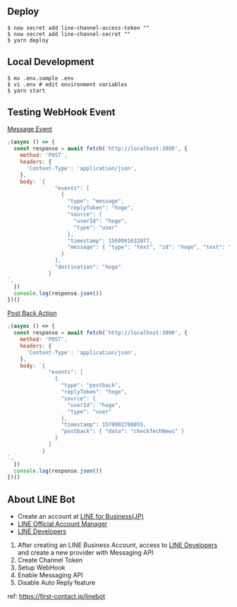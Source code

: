 ## Deploy

```
$ now secret add line-channel-access-token ""
$ now secret add line-channel-secret ""
$ yarn deploy
```

## Local Development

```
$ mv .env.sample .env
$ vi .env # edit environment variables
$ yarn start
```

## Testing WebHook Event

[Message Event](https://developers.line.biz/ja/reference/messaging-api/#message-event)

```js
;(async () => {
  const response = await fetch('http://localhost:3000', {
    method: 'POST',
    headers: {
      'Content-Type': 'application/json',
    },
    body: `{
               "events": [
                 {
                   "type": "message",
                   "replyToken": "hoge",
                   "source": {
                     "userId": "hoge",
                     "type": "user"
                   },
                   "timestamp": 1569991632077,
                   "message": { "type": "text", "id": "hoge", "text": "か" }
                 }
               ],
               "destination": "hoge"
             }
`,
  })
  console.log(response.json())
})()
```

[Post Back Action](https://developers.line.biz/ja/reference/messaging-api/#postback-action)

```js
;(async () => {
  const response = await fetch('http://localhost:3000', {
    method: 'POST',
    headers: {
      'Content-Type': 'application/json',
    },
    body: `{
             "events": [
               {
                 "type": "postback",
                 "replyToken": "hoge",
                 "source": {
                   "userId": "hoge",
                   "type": "user"
                 },
                 "timestamp": 1570002708055,
                 "postback": { "data": "checkTechNews" }
               }
             ]
           }
`,
  })
  console.log(response.json())
})()
```

## About LINE Bot

* Create an account at [LINE for Business(JP)](https://www.linebiz.com/jp/)
* [LINE Official Account Manager](https://manager.line.biz/)
* [LINE Developers](https://developers.line.biz/ja/)

1. After creating an LINE Business Account, access to [LINE Developers](https://developers.line.biz/ja/) and create a new provider with Messaging API
2. Create Channel Token
3. Setup WebHook
4. Enable Messaging API
5. Disable Auto Reply feature

ref: https://first-contact.jp/linebot
